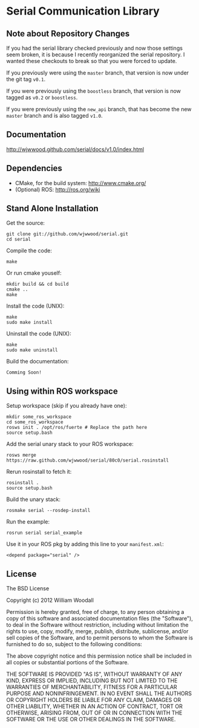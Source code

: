 # Serial Communication Library

## Note about Repository Changes

If you had the serial library checked previously and now those settings seem broken, it is because I recently reorganized the serial repository.  I wanted these checkouts to break so that you were forced to update.

If you previously were using the `master` branch, that version is now under the git tag `v0.1`.

If you were previously using the `boostless` branch, that version is now tagged as `v0.2` or `boostless`.

If you were previously using the `new_api` branch, that has become the new `master` branch and is also tagged `v1.0`.

## Documentation

http://wjwwood.github.com/serial/docs/v1.0/index.html

## Dependencies

* CMake, for the build system: http://www.cmake.org/
* (Optional) ROS: http://ros.org/wiki

## Stand Alone Installation

Get the source:

    git clone git://github.com/wjwwood/serial.git
    cd serial

Compile the code:

    make

Or run cmake youself:

    mkdir build && cd build
    cmake ..
    make

Install the code (UNIX):

    make
    sudo make install

Uninstall the code (UNIX):

    make
    sudo make uninstall

Build the documentation:

    Comming Soon!

## Using within ROS workspace

Setup workspace (skip if you already have one):

    mkdir some_ros_workspace
    cd some_ros_workspace
    rosws init . /opt/ros/fuerte # Replace the path here
    source setup.bash

Add the serial unary stack to your ROS workspace:
    
    rosws merge https://raw.github.com/wjwwood/serial/80c0/serial.rosinstall
    
Rerun rosinstall to fetch it:
    
    rosinstall .
    source setup.bash

Build the unary stack:

    rosmake serial --rosdep-install

Run the example:

    rosrun serial serial_example

Use it in your ROS pkg by adding this line to your `manifest.xml`:

    <depend package="serial" />

## License

The BSD License

Copyright (c) 2012 William Woodall

Permission is hereby granted, free of charge, to any person obtaining a copy
of this software and associated documentation files (the "Software"), to deal
in the Software without restriction, including without limitation the rights
to use, copy, modify, merge, publish, distribute, sublicense, and/or sell
copies of the Software, and to permit persons to whom the Software is
furnished to do so, subject to the following conditions:

The above copyright notice and this permission notice shall be included in
all copies or substantial portions of the Software.

THE SOFTWARE IS PROVIDED "AS IS", WITHOUT WARRANTY OF ANY KIND, EXPRESS OR
IMPLIED, INCLUDING BUT NOT LIMITED TO THE WARRANTIES OF MERCHANTABILITY,
FITNESS FOR A PARTICULAR PURPOSE AND NONINFRINGEMENT. IN NO EVENT SHALL THE
AUTHORS OR COPYRIGHT HOLDERS BE LIABLE FOR ANY CLAIM, DAMAGES OR OTHER
LIABILITY, WHETHER IN AN ACTION OF CONTRACT, TORT OR OTHERWISE, ARISING FROM,
OUT OF OR IN CONNECTION WITH THE SOFTWARE OR THE USE OR OTHER DEALINGS IN
THE SOFTWARE.
